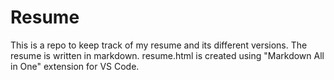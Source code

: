 # Resume
This is a repo to keep track of my resume and its different versions. The resume is written in markdown. resume.html is created using "Markdown All in One" extension for VS Code.
